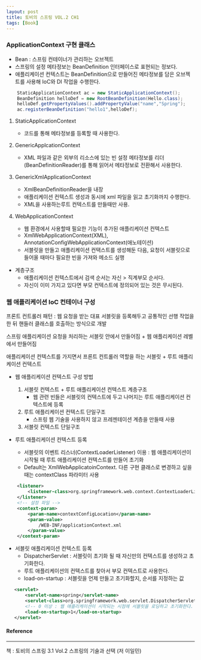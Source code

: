 ```yaml
---
layout: post
title: 토비의 스프링 VOL.2 CH1
tags: [Book]
---
```


### ApplicationContext 구현 클래스

- Bean : 스프링 컨테이너가 관리하는 오브젝트  
- 스프링의 설정 메타정보는 BeanDefinition 인터페이스로 표현되는 정보다.  
- 애플리케이션 컨텍스트는 BeanDefinition으로 만들어진 메타정보를 담은 오브젝트를 사용해 IoC와 DI 작업을 수행한다.

```java
    StaticApplicationContext ac = new StaticApplicationContext();
    BeanDefinition helloDef = new RootBeanDefinition(Hello.class);
    helloDef.getPropertyValues().addPropertyValue("name","Spring");
    ac.registerBeanDefinition("hello1",helloDef);
```

1. StaticApplicationContext 
    - 코드를 통해 메타정보를 등록할 때 사용한다.

2. GenericApplcationContext 
    - XML 파일과 같은 외부의 리소스에 있는 빈 설정 메타정보를 리더(BeanDefinitionReader)를 통해 읽어서 메타정보로 전환해서 사용한다.

3. GenericXmlApplicationContext
    - XmlBeanDefinitionReader을 내장
    - 애플리케이션 컨텍스트 생성과 동시에 xml 파일을 읽고 초기화까지 수행한다.
    - XML을 사용하는루트 컨텍스트를 만들때만 사용.

4. WebApplicationContext
    - 웹 환경에서 사용할때 필요한 기능이 추가된 애플리케이션 컨텍스트
    - XmlWebApplicationContext(XML), AnnotationConfigWebApplicationContext(애노테이션)
    - 서블릿을 만들고 애플리케이션 컨택스트를 생성해둔 다음, 요청이 서블릿으로 들어올 때마다 필요한 빈을 가져와 메소드 실행

- 계층구조
    - 애플리케이션 컨텍스트에서 검색 순서는 자신 > 직계부모 순서다. 
    - 자신이 이미 가지고 있다면 부모 컨텍스트에 정의되어 있는 것은 무시된다.

### 웹 애플리케이션 IoC 컨테이너 구성

프론트 컨트롤러 패턴 : 웹 요청을 받는 대표 서블릿을 등록해두고 공통적인 선행 작업을 한 뒤 핸들러 클래스를 호출하는 방식으로 개발    

스프링 애플리케이션 요청을 처리하는 서블릿 안에서 만들어짐 + 웹 애플리케이션 레벨에서 만들어짐    

애플리케이션 컨텍스트를 가지면서 프론트 컨트롤러 역할을 하는 서블릿 + 루트 애플리케이션 컨텍스트    

- 웹 애플리케이션 컨텍스트 구성 방법
    1. 서블릿 컨텍스트 + 루트 애플리케이션 컨텍스트 계층구조 
        - 웹 관련 빈들은 서블릿의 컨텍스트에 두고 나머지는 루트 애플리케이션 컨텍스트에 등록
    2. 루트 애플리케이션 컨텍스트 단일구조
        - 스프링 웹 기술을 사용하지 않고 프레젠테이션 계층을 만들때 사용
    3. 서블릿 컨텍스트 단일구조


- 루트 애플리케이션 컨텍스트 등록
    - 서블릿의 이벤트 리스너(ContextLoaderListener) 이용 : 웹 애플리케이션이 시작될 때 루트 애플리케이션 컨텍스트를 만들어 초기화
    - Default는 XmlWebApplicatoinContext. 다른 구현 클래스로 변경하고 싶을 때는 contextClass 파라미터 사용

``` xml
    <listener>
        <listener-class>org.springframework.web.context.ContextLoaderListener</listener-class>
    </listener>
    <!-- 설정 파일 -->
    <context-param>
        <param-name>contextConfigLocation</param-name>
        <param-value>
            /WEB-INF/applicationContext.xml
        </param-value>
    </context-param>
```

- 서블릿 애플리케이션 컨텍스트 등록
    - DispatcherServlet : 서블릿이 초기화 될 때 자신만의 컨텍스트를 생성하고 초기화한다.
    - 루트 애플리케이션의 컨텍스트를 찾아서 부모 컨텍스트로 사용한다.
    - load-on-startup : 서블릿을 언제 만들고 초기화할지, 순서를 지정하는 값 

 ``` xml
    <servlet>
        <servlet-name>spring</servlet-name>
        <servlet-class>org.springframework.web.servlet.DispatcherServlet</servlet-class>
        <!-- 0 이상 : 웹 애플리케이션이 시작되는 시점에 서블릿을 로딩하고 초기화한다. -->
        <load-on-startup>1</load-on-startup>
    </servlet>
```   

#### Reference
* * *
책 : 토비의 스프링 3.1 Vol.2 스프링의 기술과 선택 (저 이일민)